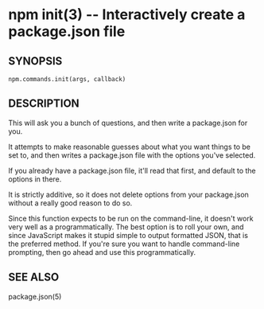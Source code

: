 npm init(3) -- Interactively create a package.json file
=======================================================


























































<extoc></extoc>

## SYNOPSIS

    npm.commands.init(args, callback)

## DESCRIPTION

This will ask you a bunch of questions, and then write a package.json for you.

It attempts to make reasonable guesses about what you want things to be set to,
and then writes a package.json file with the options you've selected.

If you already have a package.json file, it'll read that first, and default to
the options in there.

It is strictly additive, so it does not delete options from your package.json
without a really good reason to do so.

Since this function expects to be run on the command-line, it doesn't work very
well as a programmatically. The best option is to roll your own, and since
JavaScript makes it stupid simple to output formatted JSON, that is the
preferred method. If you're sure you want to handle command-line prompting,
then go ahead and use this programmatically.

## SEE ALSO

package.json(5)
